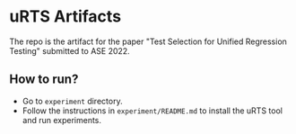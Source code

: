 # uRTS Artifacts
The repo is the artifact for the paper "Test Selection for Unified Regression Testing" submitted to ASE 2022.

## How to run?
- Go to `experiment` directory.
- Follow the instructions in `experiment/README.md` to install the uRTS tool and run experiments.
